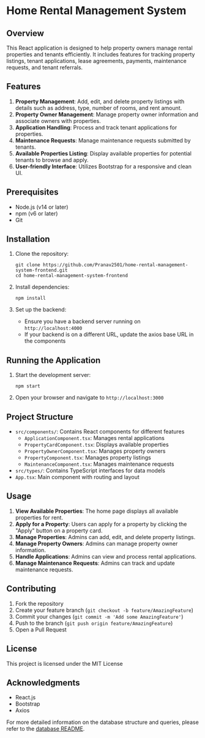 # Home Rental Management System

## Overview

This React application is designed to help property owners manage rental properties and tenants efficiently. It includes features for tracking property listings, tenant applications, lease agreements, payments, maintenance requests, and tenant referrals.

## Features

1. **Property Management**: Add, edit, and delete property listings with details such as address, type, number of rooms, and rent amount.
2. **Property Owner Management**: Manage property owner information and associate owners with properties.
3. **Application Handling**: Process and track tenant applications for properties.
4. **Maintenance Requests**: Manage maintenance requests submitted by tenants.
5. **Available Properties Listing**: Display available properties for potential tenants to browse and apply.
6. **User-friendly Interface**: Utilizes Bootstrap for a responsive and clean UI.

## Prerequisites

- Node.js (v14 or later)
- npm (v6 or later)
- Git

## Installation

1. Clone the repository:
   ```
   git clone https://github.com/Pranav2501/home-rental-management-system-frontend.git
   cd home-rental-management-system-frontend
   ```

2. Install dependencies:
   ```
   npm install
   ```

3. Set up the backend:
   - Ensure you have a backend server running on `http://localhost:4000`
   - If your backend is on a different URL, update the axios base URL in the components

## Running the Application

1. Start the development server:
   ```
   npm start
   ```

2. Open your browser and navigate to `http://localhost:3000`

## Project Structure

- `src/components/`: Contains React components for different features
  - `ApplicationComponent.tsx`: Manages rental applications
  - `PropertyCardComponent.tsx`: Displays available properties
  - `PropertyOwnerComponent.tsx`: Manages property owners
  - `PropertyComponent.tsx`: Manages property listings
  - `MaintenanceComponent.tsx`: Manages maintenance requests
- `src/types/`: Contains TypeScript interfaces for data models
- `App.tsx`: Main component with routing and layout

## Usage

1. **View Available Properties**: The home page displays all available properties for rent.
2. **Apply for a Property**: Users can apply for a property by clicking the "Apply" button on a property card.
3. **Manage Properties**: Admins can add, edit, and delete property listings.
4. **Manage Property Owners**: Admins can manage property owner information.
5. **Handle Applications**: Admins can view and process rental applications.
6. **Manage Maintenance Requests**: Admins can track and update maintenance requests.

## Contributing

1. Fork the repository
2. Create your feature branch (`git checkout -b feature/AmazingFeature`)
3. Commit your changes (`git commit -m 'Add some AmazingFeature'`)
4. Push to the branch (`git push origin feature/AmazingFeature`)
5. Open a Pull Request

## License

This project is licensed under the MIT License 

## Acknowledgments

- React.js
- Bootstrap
- Axios

For more detailed information on the database structure and queries, please refer to the [database README](https://github.com/Pranav2501/databases-RentalDB).